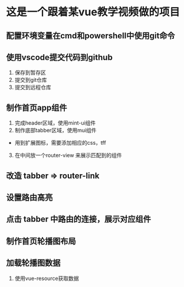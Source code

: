 # 这是一个跟着某vue教学视频做的项目
## 配置环境变量在cmd和powershell中使用git命令
## 使用vscode提交代码到github
1. 保存到暂存区
2. 提交到git仓库
3. 提交到远程仓库
## 制作首页app组件
1. 完成header区域，使用mint-ui组件
2. 制作底部tabber区域，使用mui组件
 + 用到扩展图标，需要添加相应的css，tff
3. 在中间放一个router-view 来展示匹配到的组件

## 改造 tabber => router-link

## 设置路由高亮

## 点击 tabber 中路由的连接，展示对应组件

## 制作首页轮播图布局

## 加载轮播图数据
1. 使用vue-resource获取数据